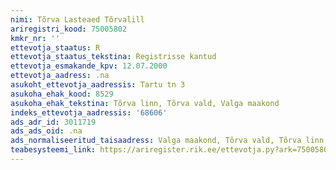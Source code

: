 ```yaml
---
nimi: Tõrva Lasteaed Tõrvalill
ariregistri_kood: 75005802
kmkr_nr: ''
ettevotja_staatus: R
ettevotja_staatus_tekstina: Registrisse kantud
ettevotja_esmakande_kpv: 12.07.2000
ettevotja_aadress: .na
asukoht_ettevotja_aadressis: Tartu tn 3
asukoha_ehak_kood: 8529
asukoha_ehak_tekstina: Tõrva linn, Tõrva vald, Valga maakond
indeks_ettevotja_aadressis: '68606'
ads_adr_id: 3011719
ads_ads_oid: .na
ads_normaliseeritud_taisaadress: Valga maakond, Tõrva vald, Tõrva linn, Tartu tn 3
teabesysteemi_link: https://ariregister.rik.ee/ettevotja.py?ark=75005802&ref=rekvisiidid
---
```

